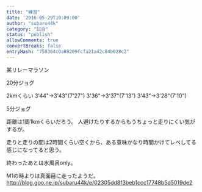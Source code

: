 ```yaml
---
title: "練習"
date: '2016-05-29T10:09:00'
author: "subaru44k"
category: "試合"
status: "publish"
allowComments: true
convertBreaks: false
entryHash: "750364c0a08209fcfa21a42c84b028c2"
---
```

某リレーマラソン

20分ジョグ

2kmくらい
3'44"→3'43"(7'27")
3'36"→3'37"(7'13")
3'43"→3'28"(7'10")

5分ジョグ

距離は1周1kmくらいだろう。
人避けたりするからもうちょっと走りにくい気がするが。

走りと走りの間は2時間くらい空くから、ある意味かなり時間かけてレペしてる感じになってると思う。

終わったあとは水風呂only。

M1の時よりは真面目に走ったようだ。
http://blog.goo.ne.jp/subaru44k/e/02305dd8f3beb1ccc17748b5d5019de2
